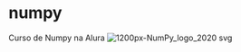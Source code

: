 # numpy
Curso de Numpy na Alura
![1200px-NumPy_logo_2020 svg](https://github.com/jeancarlosde-lima/Explorando_NumPy/assets/110063438/4eb5a87c-0a90-45bf-8f54-d2f44c0e35e9)
